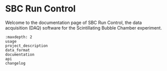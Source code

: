 # SBC Run Control

Welcome to the documentation page of SBC Run Control, the data acquisition (DAQ) software for the Scintillating Bubble Chamber experiment.

```{toctree}
:maxdepth: 2
usage
project_description
data_format
documentation
api
changelog
```

